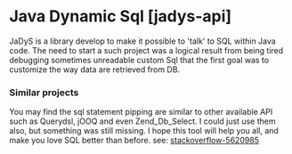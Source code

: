 # Java Dynamic Sql [jadys-api] 
JaDyS is a library develop to make it possible to 'talk' to SQL within Java code. 
The need to start a such project was a logical result from being tired debugging sometimes unreadable custom Sql that the first goal was to customize the way data are retrieved from DB.

### Similar projects
You may find the sql statement pipping are similar to other available API such as Querydsl, jOOQ and even  Zend_Db_Select.
I could just use them also, but something was still missing. I hope this tool will help you all, and make you love SQL better than before.
see: [stackoverflow-5620985](http://stackoverflow.com/questions/5620985/is-there-any-good-dynamic-sql-builder-library-in-java)
